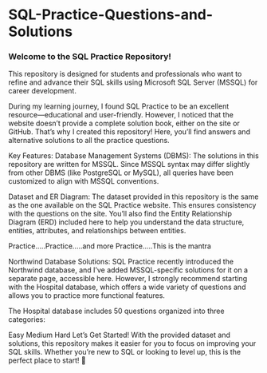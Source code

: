 # SQL-Practice-Questions-and-Solutions

### Welcome to the SQL Practice Repository! 
This repository is designed for students and professionals who want to refine and advance their SQL skills using Microsoft SQL Server (MSSQL) for career development.

During my learning journey, I found SQL Practice to be an excellent resource—educational and user-friendly. However, I noticed that the website doesn’t provide a complete solution book, either on the site or GitHub. That’s why I created this repository! Here, you’ll find answers and alternative solutions to all the practice questions.

Key Features:
Database Management Systems (DBMS):
The solutions in this repository are written for MSSQL. Since MSSQL syntax may differ slightly from other DBMS (like PostgreSQL or MySQL), all queries have been customized to align with MSSQL conventions.

Dataset and ER Diagram:
The dataset provided in this repository is the same as the one available on the SQL Practice website. This ensures consistency with the questions on the site. You’ll also find the Entity Relationship Diagram (ERD) included here to help you understand the data structure, entities, attributes, and relationships between entities.

Practice.....Practice.....and more Practice.....This is the mantra

Northwind Database Solutions:
SQL Practice recently introduced the Northwind database, and I’ve added MSSQL-specific solutions for it on a separate page, accessible here. However, I strongly recommend starting with the Hospital database, which offers a wide variety of questions and allows you to practice more functional features.

The Hospital database includes 50 questions organized into three categories:

Easy
Medium
Hard
Let’s Get Started!
With the provided dataset and solutions, this repository makes it easier for you to focus on improving your SQL skills. Whether you’re new to SQL or looking to level up, this is the perfect place to start! 🚀
